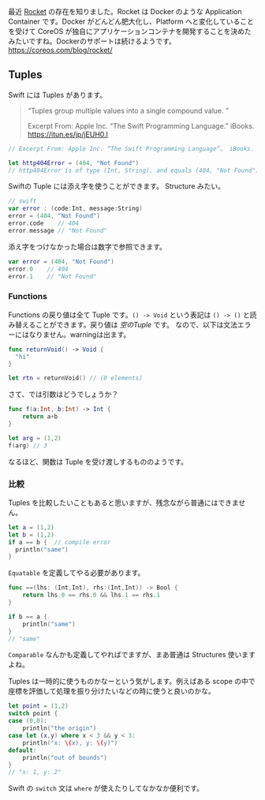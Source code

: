 最近 [Rocket](https://github.com/coreos/rocket) の存在を知りました。Rocket は Docker のような Application Container です。Docker がどんどん肥大化し、Platform へと変化していることを受けて CoreOS が独自にアプリケーションコンテナを開発することを決めたみたいですね。Dockerのサポートは続けるようです。https://coreos.com/blog/rocket/

## Tuples
Swift には Tuples があります。

> “Tuples group multiple values into a single compound value. ”
>
> Excerpt From: Apple Inc. “The Swift Programming Language.” iBooks. https://itun.es/jp/jEUH0.l

```swift
// Excerpt From: Apple Inc. “The Swift Programming Language”。 iBooks. https://itun.es/jp/jEUH0.l

let http404Error = (404, "Not Found")
// http404Error is of type (Int, String), and equals (404, "Not Found")
```


Swiftの Tuple には添え字を使うことができます。
Structure みたい。

``` swift
// swift
var error : (code:Int, message:String)
error = (404, "Not Found")
error.code    // 404
error.message // "Not Found"
```

添え字をつけなかった場合は数字で参照できます。

``` swift
var error = (404, "Not Found")
error.0    // 404
error.1    // "Not Found"
```

### Functions

Functions の戻り値は全て Tuple です。`() -> Void` という表記は `() -> ()` と読み替えることができます。戻り値は *空のTuple* です。
なので、以下は文法エラーにはなりません。warningは出ます。

```swift
func returnVoid() -> Void {
  "hi"
}

let rtn = returnVoid() // (0 elements)
```

さて、では引数はどうでしょうか？

```swift
func f(a:Int, b:Int) -> Int {
    return a+b
}

let arg = (1,2)
f(arg) // 3
```

なるほど、関数は Tuple を受け渡しするもののようです。

### 比較

Tuples を比較したいこともあると思いますが、残念ながら普通にはできません。

```swift
let a = (1,2)
let b = (1,2)
if a == b {  // compile error
  println("same")
}
```

`Equatable` を定義してやる必要があります。

```swift
func ==(lhs: (Int,Int), rhs:(Int,Int)) -> Bool {
    return lhs.0 == rhs.0 && lhs.1 == rhs.1
}

if b == a {
    println("same")
}
// "same"
```

`Comparable` なんかも定義してやればでますが、まあ普通は Structures 使いますよね。

Tuples は一時的に使うものかなーという気がします。例えばある scope の中で座標を評価して処理を振り分けたいなどの時に使うと良いのかな。

```swift
let point = (1,2)
switch point {
case (0,0):
    println("the origin")
case let (x,y) where x < 3 && y < 3:
    println("x: \(x), y: \(y)")
default:
    println("out of bounds")
}
// "x: 1, y: 2"
```

Swift の `switch` 文は `where` が使えたりしてなかなか便利です。

